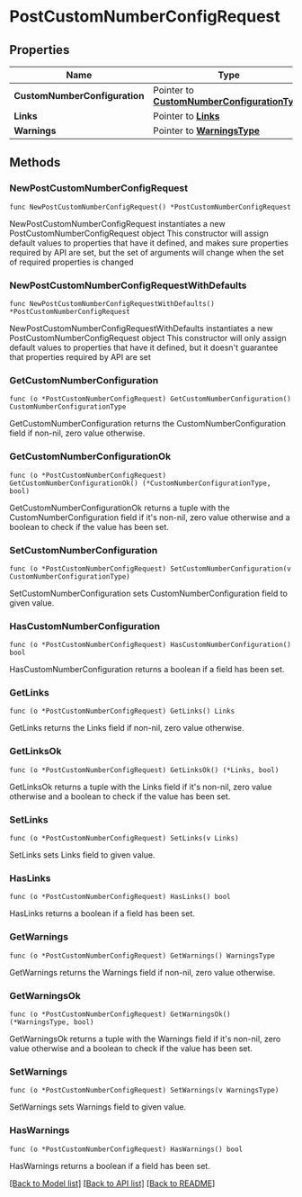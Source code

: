 # PostCustomNumberConfigRequest

## Properties

Name | Type | Description | Notes
------------ | ------------- | ------------- | -------------
**CustomNumberConfiguration** | Pointer to [**CustomNumberConfigurationType**](CustomNumberConfigurationType.md) |  | [optional] 
**Links** | Pointer to [**Links**](Links.md) |  | [optional] 
**Warnings** | Pointer to [**WarningsType**](WarningsType.md) |  | [optional] 

## Methods

### NewPostCustomNumberConfigRequest

`func NewPostCustomNumberConfigRequest() *PostCustomNumberConfigRequest`

NewPostCustomNumberConfigRequest instantiates a new PostCustomNumberConfigRequest object
This constructor will assign default values to properties that have it defined,
and makes sure properties required by API are set, but the set of arguments
will change when the set of required properties is changed

### NewPostCustomNumberConfigRequestWithDefaults

`func NewPostCustomNumberConfigRequestWithDefaults() *PostCustomNumberConfigRequest`

NewPostCustomNumberConfigRequestWithDefaults instantiates a new PostCustomNumberConfigRequest object
This constructor will only assign default values to properties that have it defined,
but it doesn't guarantee that properties required by API are set

### GetCustomNumberConfiguration

`func (o *PostCustomNumberConfigRequest) GetCustomNumberConfiguration() CustomNumberConfigurationType`

GetCustomNumberConfiguration returns the CustomNumberConfiguration field if non-nil, zero value otherwise.

### GetCustomNumberConfigurationOk

`func (o *PostCustomNumberConfigRequest) GetCustomNumberConfigurationOk() (*CustomNumberConfigurationType, bool)`

GetCustomNumberConfigurationOk returns a tuple with the CustomNumberConfiguration field if it's non-nil, zero value otherwise
and a boolean to check if the value has been set.

### SetCustomNumberConfiguration

`func (o *PostCustomNumberConfigRequest) SetCustomNumberConfiguration(v CustomNumberConfigurationType)`

SetCustomNumberConfiguration sets CustomNumberConfiguration field to given value.

### HasCustomNumberConfiguration

`func (o *PostCustomNumberConfigRequest) HasCustomNumberConfiguration() bool`

HasCustomNumberConfiguration returns a boolean if a field has been set.

### GetLinks

`func (o *PostCustomNumberConfigRequest) GetLinks() Links`

GetLinks returns the Links field if non-nil, zero value otherwise.

### GetLinksOk

`func (o *PostCustomNumberConfigRequest) GetLinksOk() (*Links, bool)`

GetLinksOk returns a tuple with the Links field if it's non-nil, zero value otherwise
and a boolean to check if the value has been set.

### SetLinks

`func (o *PostCustomNumberConfigRequest) SetLinks(v Links)`

SetLinks sets Links field to given value.

### HasLinks

`func (o *PostCustomNumberConfigRequest) HasLinks() bool`

HasLinks returns a boolean if a field has been set.

### GetWarnings

`func (o *PostCustomNumberConfigRequest) GetWarnings() WarningsType`

GetWarnings returns the Warnings field if non-nil, zero value otherwise.

### GetWarningsOk

`func (o *PostCustomNumberConfigRequest) GetWarningsOk() (*WarningsType, bool)`

GetWarningsOk returns a tuple with the Warnings field if it's non-nil, zero value otherwise
and a boolean to check if the value has been set.

### SetWarnings

`func (o *PostCustomNumberConfigRequest) SetWarnings(v WarningsType)`

SetWarnings sets Warnings field to given value.

### HasWarnings

`func (o *PostCustomNumberConfigRequest) HasWarnings() bool`

HasWarnings returns a boolean if a field has been set.


[[Back to Model list]](../README.md#documentation-for-models) [[Back to API list]](../README.md#documentation-for-api-endpoints) [[Back to README]](../README.md)



